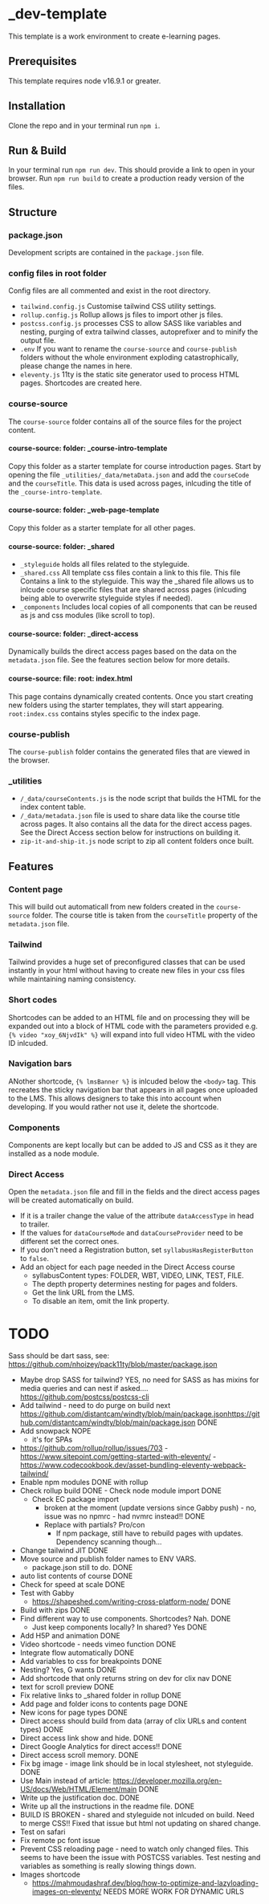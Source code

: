 # \_dev-template

This template is a work environment to create e-learning pages.

## Prerequisites

This template requires node v16.9.1 or greater.

## Installation

Clone the repo and in your terminal run `npm i`.

## Run & Build

In your terminal run `npm run dev`. This should provide a link to open in your browser.
Run `npm run build` to create a production ready version of the files.

## Structure

### package.json

Development scripts are contained in the `package.json` file.

### config files in root folder

Config files are all commented and exist in the root directory.

- `tailwind.config.js` Customise tailwind CSS utility settings.
- `rollup.config.js` Rollup allows js files to import other js files.
- `postcss.config.js` processes CSS to allow SASS like variables and nesting, purging of extra tailwind classes, autoprefixer and to minify the output file.
- `.env` If you want to rename the `course-source` and `course-publish` folders without the whole environment exploding catastrophically, please change the names in here.
- `eleventy.js` 11ty is the static site generator used to process HTML pages. Shortcodes are created here.

### course-source

The `course-source` folder contains all of the source files for the project content.

#### course-source: folder: \_course-intro-template

Copy this folder as a starter template for course introduction pages. Start by opening the file `_utilities/_data/metaData.json` and add the `courseCode` and the `courseTitle`. This data is used across pages, inlcuding the title of the `_course-intro-template`.

#### course-source: folder: \_web-page-template

Copy this folder as a starter template for all other pages.

#### course-source: folder: \_shared

- `_styleguide` holds all files related to the styleguide.
- `_shared.css` All template css files contain a link to this file. This file Contains a link to the styleguide. This way the \_shared file allows us to inlcude course specific files that are shared across pages (inlcuding being able to overwrite styleguide styles if needed).
- `_components` Includes local copies of all components that can be reused as js and css modules (like scroll to top).

#### course-source: folder: \_direct-access

Dynamically builds the direct access pages based on the data on the `metadata.json` file. See the features section below for more details.

#### course-source: file: root: index.html

This page contains dynamically created contents. Once you start creating new folders using the starter templates, they will start appearing. `root:index.css` contains styles specific to the index page.

### course-publish

The `course-publish` folder contains the generated files that are viewed in the browser.

### \_utilities

- `/_data/courseContents.js` is the node script that builds the HTML for the index content table.
- `/_data/metadata.json` file is used to share data like the course title across pages. It also contains all the data for the direct access pages. See the Direct Access section below for instructions on building it.
- `zip-it-and-ship-it.js` node script to zip all content folders once built.

## Features

### Content page

This will build out automaticall from new folders created in the `course-source` folder. The course title is taken from the `courseTitle` property of the `metadata.json` file.

### Tailwind

Tailwind provides a huge set of preconfigured classes that can be used instantly in your html without having to create new files in your css files while maintaining naming consistency.

### Short codes

Shortcodes can be added to an HTML file and on processing they will be expanded out into a block of HTML code with the parameters provided e.g. `{% video "xoy_6NjvdIk" %}` will expand into full video HTML with the video ID inlcuded.

### Navigation bars

ANother shortcode, `{% lmsBanner %}` is inlcuded below the `<body>` tag. This recreates the sticky navigation bar that appears in all pages once uploaded to the LMS. This allows designers to take this into account when developing. If you would rather not use it, delete the shortcode.

### Components

Components are kept locally but can be added to JS and CSS as it they are installed as a node module.

### Direct Access

Open the `metadata.json` file and fill in the fields and the direct access pages will be created automatically on build.

- If it is a trailer change the value of the attribute `dataAccessType` in head to trailer.
- If the values for `dataCourseMode` and `dataCourseProvider` need to be different set the correct ones.
- If you don't need a Registration button, set `syllabusHasRegisterButton` to `false`.
- Add an object for each page needed in the Direct Access course
  - syllabusContent types: FOLDER, WBT, VIDEO, LINK, TEST, FILE.
  - The depth property determines nesting for pages and folders.
  - Get the link URL from the LMS.
  - To disable an item, omit the link property.

# TODO

Sass should be dart sass, see:
https://github.com/nhoizey/pack11ty/blob/master/package.json

- Maybe drop SASS for tailwind? YES, no need for SASS as has mixins for media queries and can nest if asked.... https://github.com/postcss/postcss-cli
- Add tailwind - need to do purge on build next
  https://github.com/distantcam/windty/blob/main/package.jsonhttps://github.com/distantcam/windty/blob/main/package.json
  DONE
- Add snowpack NOPE
  - it's for SPAs
- https://github.com/rollup/rollup/issues/703 -
  https://www.sitepoint.com/getting-started-with-eleventy/ -
  https://www.codecookbook.dev/asset-bundling-eleventy-webpack-tailwind/
- Enable npm modules DONE with rollup
- Check rollup build DONE - Check node module import DONE
  - Check EC package import
    - broken at the moment (update versions since Gabby push) - no, issue was no npmrc - had nvmrc instead!! DONE
    - Replace with partials? Pro/con
      - If npm package, still have to rebuild pages with updates. Dependency scanning though...
- Change tailwind JIT DONE
- Move source and publish folder names to ENV VARS.
  - package.json still to do. DONE
- auto list contents of course DONE
- Check for speed at scale DONE
- Test with Gabby
  - https://shapeshed.com/writing-cross-platform-node/ DONE
- Build with zips DONE
- Find different way to use components. Shortcodes? Nah. DONE
  - Just keep components locally? In shared? Yes DONE
- Add H5P and animation DONE
- Video shortcode - needs vimeo function DONE
- Integrate flow automatically DONE
- Add variables to css for breakpoints DONE
- Nesting? Yes, G wants DONE
- Add shortcode that only returns string on dev for clix nav DONE
- text for scroll preview DONE
- Fix relative links to \_shared folder in rollup DONE
- Add page and folder icons to contents page DONE
- New icons for page types DONE
- Direct access should build from data (array of clix URLs and content types) DONE
- Direct access link show and hide. DONE
- Direct Google Analytics for direct access!! DONE
- Direct access scroll memory. DONE
- Fix bg image - image link should be in local stylesheet, not styleguide. DONE
- Use Main instead of article: https://developer.mozilla.org/en-US/docs/Web/HTML/Element/main DONE
- Write up the justification doc. DONE
- Write up all the instructions in the readme file. DONE
- BUILD IS BROKEN - shared and styleguide not inlcuded on build. Need to merge CSS!! Fixed that issue but html not updating on shared change.
- Test on safari
- Fix remote pc font issue
- Prevent CSS reloading page - need to watch only changed files. This seems to have been the issue with POSTCSS variables.
  Test nesting and variables as something is really slowing things down.
- Images shortcode
  - https://mahmoudashraf.dev/blog/how-to-optimize-and-lazyloading-images-on-eleventy/ NEEDS MORE WORK FOR DYNAMIC URLS
